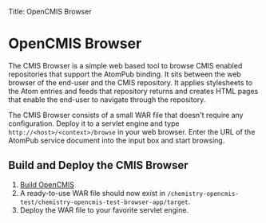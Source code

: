 Title: OpenCMIS Browser

# OpenCMIS Browser

The CMIS Browser is a simple web based tool to browse CMIS enabled
repositories that support the AtomPub binding. It sits between the web
browser of the end-user and the CMIS repository. It applies stylesheets to
the Atom entries and feeds that repository returns and creates HTML pages
that enable the end-user to navigate through the repository.

The CMIS Browser consists of a small WAR file that doesn't require any
configuration. Deploy it to a servlet engine and type
`http://<host>/<context>/browse` in your web browser. Enter the URL of
the AtomPub service document into the input box and start browsing.


## Build and Deploy the CMIS Browser

1. [Build OpenCMIS](../../how-to/how-to-build.html)
1. A ready-to-use WAR file should now exist in `/chemistry-opencmis-test/chemistry-opencmis-test-browser-app/target`.
1. Deploy the WAR file to your favorite servlet engine.


